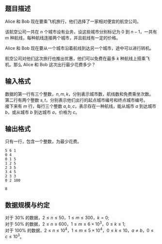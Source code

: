 ## 题目描述

Alice 和 Bob 现在要乘飞机旅行，他们选择了一家相对便宜的航空公司。

该航空公司一共在 $n$ 个城市设有业务，设这些城市分别标记为 $0$ 到 $n-1$，一共有 $m$ 种航线，每种航线连接两个城市，并且航线有一定的价格。

Alice 和 Bob 现在要从一个城市沿着航线到达另一个城市，途中可以进行转机。

航空公司对他们这次旅行也推出优惠，他们可以免费在最多 $k$ 种航线上搭乘飞机。那么 Alice 和 Bob 这次出行最少花费多少？

## 输入格式

数据的第一行有三个整数，$n,m,k$，分别表示城市数，航线数和免费乘坐次数。  
第二行有两个整数 $s,t$，分别表示他们出行的起点城市编号和终点城市编号。  
接下来有 $m$ 行，每行三个整数 $a,b,c$，表示存在一种航线，能从城市 $a$ 到达城市 $b$，或从城市 $b$ 到达城市 $a$，价格为 $c$。

## 输出格式

只有一行，包含一个整数，为最少花费。

```input1
5 6 1
0 4
0 1 5
1 2 5
2 3 5
3 4 5
2 3 3
0 2 100
```

```output1
8
```

## 数据规模与约定

对于 $30\%$ 的数据，$2\leq n\leq 50$，$1\leq m\leq 300$，$k=0$;  
对于 $50\%$ 的数据，$2\leq n\leq 600$，$1\leq m\leq 6\times 10^3$，$0\leq k\leq 1$;  
对于 $100\%$ 的数据，$2\leq n\leq 10^4$，$1\leq m\leq 5\times 10^4$，$0\leq k\leq 10$，$a\not =b$，$0\leq c\leq 10^3$。